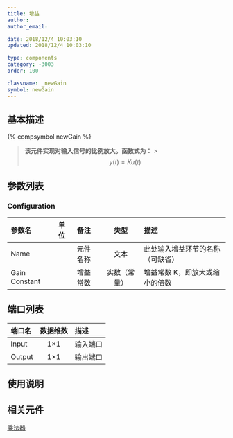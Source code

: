 ```yaml
---
title: 增益
author:
author_email:

date: 2018/12/4 10:03:10
updated: 2018/12/4 10:03:10

type: components
category: -3003
order: 100

classname: _newGain
symbol: newGain
---
```


## 基本描述

{% compsymbol newGain %}

> **该元件实现对输入信号的比例放大。函数式为：** > $$y(t) = Ku(t)$$

## 参数列表

### Configuration

| 参数名        | 单位 | 备注     |     类型     | 描述                             |
| :------------ | :--- | :------- | :----------: | :------------------------------- |
| Name          |      | 元件名称 |     文本     | 此处输入增益环节的名称（可缺省） |
| Gain Constant |      | 增益常数 | 实数（常量） | 增益常数 K，即放大或缩小的倍数   |

## 端口列表

| 端口名 | 数据维数 | 描述     |
| :----- | :------: | :------- |
| Input  |   1×1    | 输入端口 |
| Output |   1×1    | 输出端口 |

## 使用说明

## 相关元件

[乘法器](comp_newMultiply.html)
